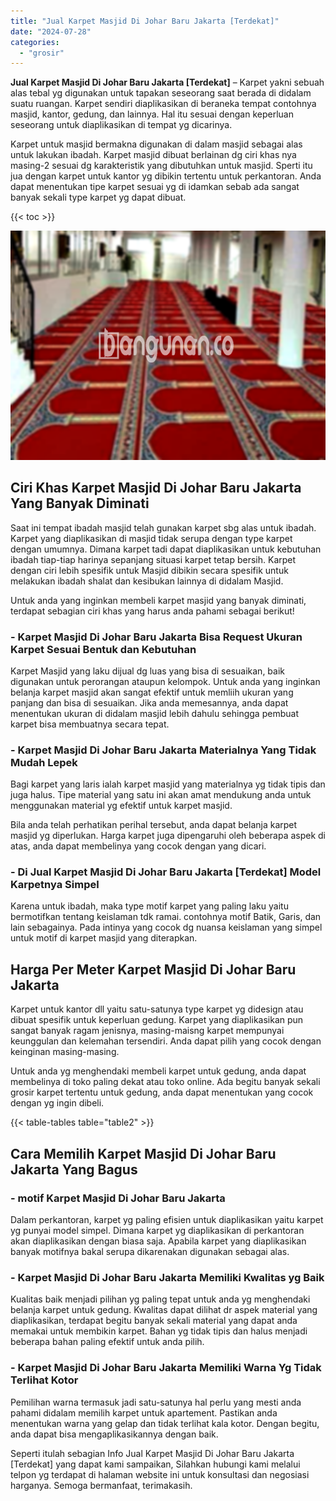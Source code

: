 ```yaml
---
title: "Jual Karpet Masjid Di Johar Baru Jakarta [Terdekat]"
date: "2024-07-28"
categories: 
  - "grosir"
---
```


**Jual Karpet Masjid Di Johar Baru Jakarta \[Terdekat\]** – Karpet yakni sebuah alas tebal yg digunakan untuk tapakan seseorang saat berada di didalam suatu ruangan. Karpet sendiri diaplikasikan di beraneka tempat contohnya masjid, kantor, gedung, dan lainnya. Hal itu sesuai dengan keperluan seseorang untuk diaplikasikan di tempat yg dicarinya.

Karpet untuk masjid bermakna digunakan di dalam masjid sebagai alas untuk lakukan ibadah. Karpet masjid dibuat berlainan dg ciri khas nya masing-2 sesuai dg karakteristik yang dibutuhkan untuk masjid. Sperti itu jua dengan karpet untuk kantor yg dibikin tertentu untuk perkantoran. Anda dapat menentukan tipe karpet sesuai yg di idamkan sebab ada sangat banyak sekali type karpet yg dapat dibuat.

{{< toc >}}

![Jual Karpet Masjid Di Johar Baru Jakarta [Terdekat]](/images/grosir-karpet-murah-68.png)

## Ciri Khas Karpet Masjid Di Johar Baru Jakarta Yang Banyak Diminati

Saat ini tempat ibadah masjid telah gunakan karpet sbg alas untuk ibadah. Karpet yang diaplikasikan di masjid tidak serupa dengan type karpet dengan umumnya. Dimana karpet tadi dapat diaplikasikan untuk kebutuhan ibadah tiap-tiap harinya sepanjang situasi karpet tetap bersih. Karpet dengan ciri lebih spesifik untuk Masjid dibikin secara spesifik untuk melakukan ibadah shalat dan kesibukan lainnya di didalam Masjid.

Untuk anda yang inginkan membeli karpet masjid yang banyak diminati, terdapat sebagian ciri khas yang harus anda pahami sebagai berikut!

### \- Karpet Masjid Di Johar Baru Jakarta Bisa Request Ukuran Karpet Sesuai Bentuk dan Kebutuhan

Karpet Masjid yang laku dijual dg luas yang bisa di sesuaikan, baik digunakan untuk perorangan ataupun kelompok. Untuk anda yang inginkan belanja karpet masjid akan sangat efektif untuk memliih ukuran yang panjang dan bisa di sesuaikan. Jika anda memesannya, anda dapat menentukan ukuran di didalam masjid lebih dahulu sehingga pembuat karpet bisa membuatnya secara tepat.

### \- Karpet Masjid Di Johar Baru Jakarta Materialnya Yang Tidak Mudah Lepek

Bagi karpet yang laris ialah karpet masjid yang materialnya yg tidak tipis dan juga halus. Tipe material yang satu ini akan amat mendukung anda untuk menggunakan material yg efektif untuk karpet masjid.

Bila anda telah perhatikan perihal tersebut, anda dapat belanja karpet masjid yg diperlukan. Harga karpet juga dipengaruhi oleh beberapa aspek di atas, anda dapat membelinya yang cocok dengan yang dicari.

### \- Di Jual Karpet Masjid Di Johar Baru Jakarta \[Terdekat\] Model Karpetnya Simpel

Karena untuk ibadah, maka type motif karpet yang paling laku yaitu bermotifkan tentang keislaman tdk ramai. contohnya motif Batik, Garis, dan lain sebagainya. Pada intinya yang cocok dg nuansa keislaman yang simpel untuk motif di karpet masjid yang diterapkan.

## Harga Per Meter Karpet Masjid Di Johar Baru Jakarta

Karpet untuk kantor dll yaitu satu-satunya type karpet yg didesign atau dibuat spesifik untuk keperluan gedung. Karpet yang diaplikasikan pun sangat banyak ragam jenisnya, masing-maisng karpet mempunyai keunggulan dan kelemahan tersendiri. Anda dapat pilih yang cocok dengan keinginan masing-masing.

Untuk anda yg menghendaki membeli karpet untuk gedung, anda dapat membelinya di toko paling dekat atau toko online. Ada begitu banyak sekali grosir karpet tertentu untuk gedung, anda dapat menentukan yang cocok dengan yg ingin dibeli.

{{< table-tables table="table2" >}}

## Cara Memilih Karpet Masjid Di Johar Baru Jakarta Yang Bagus

### \- motif Karpet Masjid Di Johar Baru Jakarta

Dalam perkantoran, karpet yg paling efisien untuk diaplikasikan yaitu karpet yg punyai model simpel. Dimana karpet yg diaplikasikan di perkantoran akan diaplikasikan dengan biasa saja. Apabila karpet yang diaplikasikan banyak motifnya bakal serupa dikarenakan digunakan sebagai alas.

### \- Karpet Masjid Di Johar Baru Jakarta Memiliki Kwalitas yg Baik

Kualitas baik menjadi pilihan yg paling tepat untuk anda yg menghendaki belanja karpet untuk gedung. Kwalitas dapat dilihat dr aspek material yang diaplikasikan, terdapat begitu banyak sekali material yang dapat anda memakai untuk membikin karpet. Bahan yg tidak tipis dan halus menjadi beberapa bahan paling efektif untuk anda pilih.

### \- Karpet Masjid Di Johar Baru Jakarta Memiliki Warna Yg Tidak Terlihat Kotor

Pemilihan warna termasuk jadi satu-satunya hal perlu yang mesti anda pahami didalam memilih karpet untuk apartement. Pastikan anda menentukan warna yang gelap dan tidak terlihat kala kotor. Dengan begitu, anda dapat bisa mengaplikasikannya dengan baik.

Seperti itulah sebagian Info Jual Karpet Masjid Di Johar Baru Jakarta \[Terdekat\] yang dapat kami sampaikan, Silahkan hubungi kami melalui telpon yg terdapat di halaman website ini untuk konsultasi dan negosiasi harganya. Semoga bermanfaat, terimakasih.
